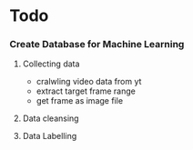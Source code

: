 # Todo

### Create Database for Machine Learning
1. Collecting data
   - cralwling video data from yt
   - extract target frame range
   - get frame as image file
    
3. Data cleansing
4. Data Labelling

